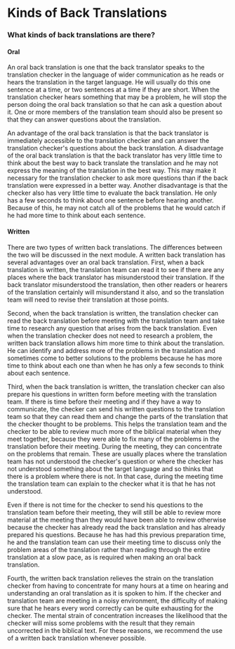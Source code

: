 # Kinds of Back Translations #

### What kinds of back translations are there?

#### Oral

An oral back translation is one that the back translator speaks to the translation checker in the language of wider communication as he reads or hears the translation in the target language. He will usually do this one sentence at a time, or two sentences at a time if they are short. When the translation checker hears something that may be a problem, he will stop the person doing the oral back translation so that he can ask a question about it. One or more members of the translation team should also be present so that they can answer questions about the translation.

An advantage of the oral back translation is that the back translator is immediately accessible to the translation checker and can answer the translation checker's questions about the back translation. A disadvantage of the oral back translation is that the back translator has very little time to think about the best way to back translate the translation and he may not express the meaning of the translation in the best way. This may make it necessary for the translation checker to ask more questions than if the back translation were expressed in a better way. Another disadvantage is that the checker also has very little time to evaluate the back translation. He only has a few seconds to think about one sentence before hearing another. Because of this, he may not catch all of the problems that he would catch if he had more time to think about each sentence.

#### Written

There are two types of written back translations. The differences between the two will be discussed in the next module. A written back translation has several advantages over an oral back translation. First, when a back translation is written, the translation team can read it to see if there are any places where the back translator has misunderstood their translation. If the back translator misunderstood the translation, then other readers or hearers of the translation certainly will misunderstand it also, and so the translation team will need to revise their translation at those points.

Second, when the back translation is written, the translation checker can read the back translation before meeting with the translation team and take time to research any question that arises from the back translation. Even when the translation checker does not need to research a problem, the written back translation allows him more time to think about the translation. He can identify and address more of the problems in the translation and sometimes come to better solutions to the problems because he has more time to think about each one than when he has only a few seconds to think about each sentence.

Third, when the back translation is written, the translation checker can also prepare his questions in written form before meeting with the translation team. If there is time before their meeting and if they have a way to communicate, the checker can send his written questions to the translation team so that they can read them and change the parts of the translation that the checker thought to be problems. This helps the translation team and the checker to be able to review much more of the biblical material when they meet together, because they were able to fix many of the problems in the translation before their meeting. During the meeting, they can concentrate on the problems that remain. These are usually places where the translation team has not understood the checker's question or where the checker has not understood something about the target language and so thinks that there is a problem where there is not. In that case, during the meeting time the translation team can explain to the checker what it is that he has not understood.

Even if there is not time for the checker to send his questions to the translation team before their meeting, they will still be able to review more material at the meeting than they would have been able to review otherwise because the checker has already read the back translation and has already prepared his questions. Because he has had this previous preparation time, he and the translation team can use their meeting time to discuss only the problem areas of the translation rather than reading through the entire translation at a slow pace, as is required when making an oral back translation.

Fourth, the written back translation relieves the strain on the translation checker from having to concentrate for many hours at a time on hearing and understanding an oral translation as it is spoken to him. If the checker and translation team are meeting in a noisy environment, the difficulty of making sure that he hears every word correctly can be quite exhausting for the checker. The mental strain of concentration increases the likelihood that the checker will miss some problems with the result that they remain uncorrected in the biblical text. For these reasons, we recommend the use of a written back translation whenever possible.